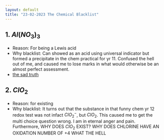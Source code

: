 ```yaml
---
layout: default
title: "23-02-2023 The Chemical Blacklist"
---
```


## 1. $Al(NO_{3})_{3}$
- Reason: For being a Lewis acid
- Why blacklist: Can showed as an acid using universal indicator but formed a precipitate in the chem practical for yr 11. Confused the hell out of me, and caused me to lose marks in what would otherwise be an almost perfect assessment.
- [the sad truth](https://chemed.chem.purdue.edu/genchem/topicreview/bp/ch11/lewis.php#:~:text=A%20Lewis%20acid%20is%20therefore,a%20pair%20of%20nonbonding%20electrons.)

## 2. $ClO_{2}$
- Reason: for existing
- Why blacklist: It turns out that the substance in that funny chem yr 12 redox test was not infact $ClO_{2}^{-}$, but $ClO_{2}$. This caused me to get the multi choice question wrong. I am in eternal anger and pain. Furthermore, WHY DOES $ClO_{2}$ EXIST? WHY DOES CHLORINE HAVE AN OXIDATION NUMBER OF +4 WHAT THE HELL